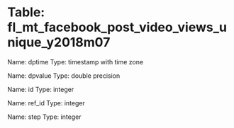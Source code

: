 Table: fl_mt_facebook_post_video_views_unique_y2018m07
======================================================

Name: dptime
Type: timestamp with time zone

Name: dpvalue
Type: double precision

Name: id
Type: integer

Name: ref_id
Type: integer

Name: step
Type: integer

